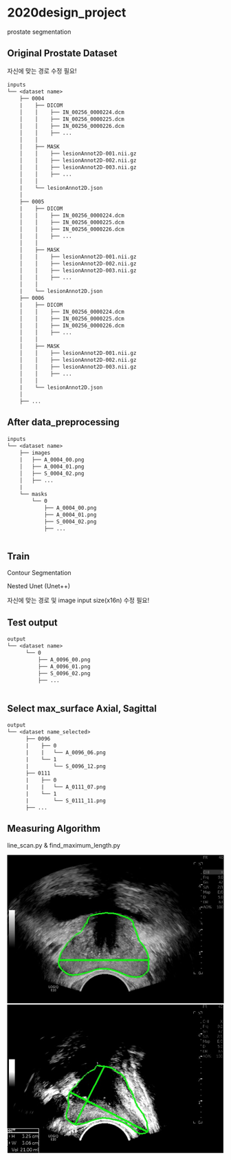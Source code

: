 # 2020design_project
prostate segmentation

## Original Prostate Dataset
자신에 맞는 경로 수정 필요!
```
inputs
└── <dataset name>
    ├── 0004
    |    ├── DICOM
    │    │    ├── IN_00256_0000224.dcm
    │    │    ├── IN_00256_0000225.dcm
    │    │    ├── IN_00256_0000226.dcm
    │    │    ├── ...
    │    │
    │    ├── MASK
    │    │    ├── lesionAnnot2D-001.nii.gz
    │    │    ├── lesionAnnot2D-002.nii.gz
    │    │    ├── lesionAnnot2D-003.nii.gz
    │    │    ├── ...
    │    │
    |    └── lesionAnnot2D.json
    │
    ├── 0005
    |    ├── DICOM
    │    │    ├── IN_00256_0000224.dcm
    │    │    ├── IN_00256_0000225.dcm
    │    │    ├── IN_00256_0000226.dcm
    │    │    ├── ...
    │    │
    │    ├── MASK
    │    │    ├── lesionAnnot2D-001.nii.gz
    │    │    ├── lesionAnnot2D-002.nii.gz
    │    │    ├── lesionAnnot2D-003.nii.gz
    │    │    ├── ...
    │    │
    |    └── lesionAnnot2D.json
    ├── 0006
    |    ├── DICOM
    │    │    ├── IN_00256_0000224.dcm
    │    │    ├── IN_00256_0000225.dcm
    │    │    ├── IN_00256_0000226.dcm
    │    │    ├── ...
    │    │
    │    ├── MASK
    │    │    ├── lesionAnnot2D-001.nii.gz
    │    │    ├── lesionAnnot2D-002.nii.gz
    │    │    ├── lesionAnnot2D-003.nii.gz
    │    │    ├── ...
    │    │
    |    └── lesionAnnot2D.json
    │
    ├── ...

```

## After data_preprocessing
```
inputs
└── <dataset name>
    ├── images
    |   ├── A_0004_00.png
    │   ├── A_0004_01.png
    │   ├── S_0004_02.png
    │   ├── ...
    |
    └── masks
        └── 0
            ├── A_0004_00.png
            ├── A_0004_01.png
            ├── S_0004_02.png
            ├── ...
            
```
## Train
Contour Segmentation

Nested Unet (Unet++)

자신에 맞는 경로 및 image input size(x16n) 수정 필요!

## Test output
```
output
└── <dataset name>
      └── 0
          ├── A_0096_00.png
          ├── A_0096_01.png
          ├── S_0096_02.png
          ├── ...
            
```

## Select max_surface Axial, Sagittal
```
output
└── <dataset name_selected>
      ├── 0096
      |    ├── 0
      |    |   └── A_0096_06.png
      |    └── 1
      |        └── S_0096_12.png
      ├── 0111
      |    ├── 0
      |    |   └── A_0111_07.png
      |    └── 1
      |        └── S_0111_11.png
      ├── ...
```

## Measuring Algorithm
line_scan.py & find_maximum_length.py

![final_output_A1](./image/final_output_A1.PNG)
![final_output_S1](./image/final_output_S1.PNG)

